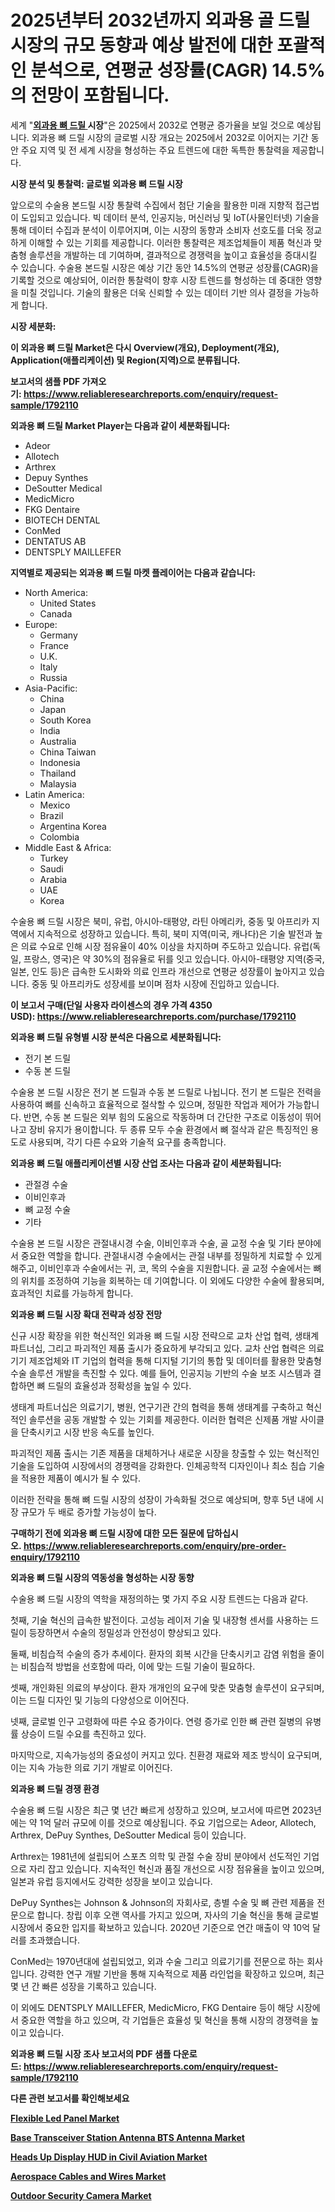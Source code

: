 <p><h1>2025년부터 2032년까지 외과용 골 드릴 시장의 규모 동향과 예상 발전에 대한 포괄적인 분석으로, 연평균 성장률(CAGR) 14.5%의 전망이 포함됩니다.</h1></p><p>세계 "<strong><a href="https://www.reliableresearchreports.com/surgical-bone-drill-r1792110?utm_campaign=106&utm_medium=8&utm_source=Github&utm_content=ia&utm_term=19032025&utm_id=surgical-bone-drill">외과용 뼈 드릴&nbsp;</a></strong><strong>시장</strong>"은 2025에서 2032로 연평균 증가율을 보일 것으로 예상됩니다. 외과용 뼈 드릴 시장의 글로벌 시장 개요는 2025에서 2032로 이어지는 기간 동안 주요 지역 및 전 세계 시장을 형성하는 주요 트렌드에 대한 독특한 통찰력을 제공합니다.</p>
<p><strong>시장 분석 및 통찰력: 글로벌 외과용 뼈 드릴 시장</strong></p>
<p><p>앞으로의 수술용 본드릴 시장 통찰력 수집에서 첨단 기술을 활용한 미래 지향적 접근법이 도입되고 있습니다. 빅 데이터 분석, 인공지능, 머신러닝 및 IoT(사물인터넷) 기술을 통해 데이터 수집과 분석이 이루어지며, 이는 시장의 동향과 소비자 선호도를 더욱 정교하게 이해할 수 있는 기회를 제공합니다. 이러한 통찰력은 제조업체들이 제품 혁신과 맞춤형 솔루션을 개발하는 데 기여하며, 결과적으로 경쟁력을 높이고 효율성을 증대시킬 수 있습니다. 수술용 본드릴 시장은 예상 기간 동안 14.5%의 연평균 성장률(CAGR)을 기록할 것으로 예상되어, 이러한 통찰력이 향후 시장 트렌드를 형성하는 데 중대한 영향을 미칠 것입니다. 기술의 활용은 더욱 신뢰할 수 있는 데이터 기반 의사 결정을 가능하게 합니다.</p><a href="%7CAUTHORITHY_DOMAIN_URL%7C?utm_campaign=106&utm_medium=8&utm_source=Github&utm_content=ia&utm_term=19032025&utm_id=surgical-bone-drill"></a></p>
<p><strong>시장 세분화:</strong></p>
<p><strong>이 외과용 뼈 드릴 Market은 다시 Overview(개요), Deployment(개요), Application(애플리케이션) 및 Region(지역)으로 분류됩니다.</strong></p>
<p><strong>보고서의 샘플 PDF 가져오기:&nbsp;<a href="https://www.reliableresearchreports.com/enquiry/request-sample/1792110?utm_campaign=106&utm_medium=8&utm_source=Github&utm_content=ia&utm_term=19032025&utm_id=surgical-bone-drill">https://www.reliableresearchreports.com/enquiry/request-sample/1792110</a></strong><strong></strong></p>
<p><strong>외과용 뼈 드릴 Market Player는 다음과 같이 세분화됩니다:</strong></p>
<p><ul><li>Adeor</li><li>Allotech</li><li>Arthrex</li><li>Depuy Synthes</li><li>DeSoutter Medical</li><li>MedicMicro</li><li>FKG Dentaire</li><li>BIOTECH DENTAL</li><li>ConMed</li><li>DENTATUS AB</li><li>DENTSPLY MAILLEFER</li></ul></p>
<p><strong>지역별로 제공되는 외과용 뼈 드릴 마켓 플레이어는 다음과 같습니다:</strong></p>
<p><ul>
    <li>
        North America:
        <ul>
            <li>United States</li>
            <li>Canada</li>
        </ul>
    </li>
    <li>
        Europe:
        <ul>
            <li>Germany</li>
            <li>France</li>
            <li>U.K.</li>
            <li>Italy</li>
            <li>Russia</li>
        </ul>
    </li>
    <li>
        Asia-Pacific:
        <ul>
            <li>China</li>
            <li>Japan</li>
            <li>South Korea</li>
            <li>India</li>
            <li>Australia</li>
            <li>China Taiwan</li>
            <li>Indonesia</li>
            <li>Thailand</li>
            <li>Malaysia</li>
        </ul>
    </li>
    <li>
        Latin America:
        <ul>
            <li>Mexico</li>
            <li>Brazil</li>
            <li>Argentina Korea</li>
            <li>Colombia</li>
        </ul>
    </li>
    <li>
        Middle East & Africa:
        <ul>
            <li>Turkey</li>
            <li>Saudi</li>
            <li>Arabia</li>
            <li>UAE</li>
            <li>Korea</li>
        </ul>
    </li>
    </ul></p>
<p><p>수술용 뼈 드릴 시장은 북미, 유럽, 아시아-태평양, 라틴 아메리카, 중동 및 아프리카 지역에서 지속적으로 성장하고 있습니다. 특히, 북미 지역(미국, 캐나다)은 기술 발전과 높은 의료 수요로 인해 시장 점유율이 40% 이상을 차지하며 주도하고 있습니다. 유럽(독일, 프랑스, 영국)은 약 30%의 점유율로 뒤를 잇고 있습니다. 아시아-태평양 지역(중국, 일본, 인도 등)은 급속한 도시화와 의료 인프라 개선으로 연평균 성장률이 높아지고 있습니다. 중동 및 아프리카도 성장세를 보이며 점차 시장에 진입하고 있습니다.</p></p>
<p><strong>이 보고서 구매(단일 사용자 라이센스의 경우 가격 4350 USD):&nbsp;<a href="https://www.reliableresearchreports.com/purchase/1792110?utm_campaign=106&utm_medium=8&utm_source=Github&utm_content=ia&utm_term=19032025&utm_id=surgical-bone-drill">https://www.reliableresearchreports.com/purchase/1792110</a></strong></p>
<p><strong>외과용 뼈 드릴 유형별 시장 분석은 다음으로 세분화됩니다:</strong></p>
<p><ul><li>전기 본 드릴</li><li>수동 본 드릴</li></ul></p>
<p><p>수술용 본 드릴 시장은 전기 본 드릴과 수동 본 드릴로 나뉩니다. 전기 본 드릴은 전력을 사용하여 뼈를 신속하고 효율적으로 절삭할 수 있으며, 정밀한 작업과 제어가 가능합니다. 반면, 수동 본 드릴은 외부 힘의 도움으로 작동하며 더 간단한 구조로 이동성이 뛰어나고 장비 유지가 용이합니다. 두 종류 모두 수술 환경에서 뼈 절삭과 같은 특징적인 용도로 사용되며, 각기 다른 수요와 기술적 요구를 충족합니다.</p></p>
<p><strong>외과용 뼈 드릴 애플리케이션별 시장 산업 조사는 다음과 같이 세분화됩니다:</strong></p>
<p><ul><li>관절경 수술</li><li>이비인후과</li><li>뼈 교정 수술</li><li>기타</li></ul></p>
<p><p>수술용 본 드릴 시장은 관절내시경 수술, 이비인후과 수술, 골 교정 수술 및 기타 분야에서 중요한 역할을 합니다. 관절내시경 수술에서는 관절 내부를 정밀하게 치료할 수 있게 해주고, 이비인후과 수술에서는 귀, 코, 목의 수술을 지원합니다. 골 교정 수술에서는 뼈의 위치를 조정하여 기능을 회복하는 데 기여합니다. 이 외에도 다양한 수술에 활용되며, 효과적인 치료를 가능하게 합니다.</p></p>
<p><strong>외과용 뼈 드릴 시장 확대 전략과 성장 전망</strong></p>
<p><p>신규 시장 확장을 위한 혁신적인 외과용 뼈 드릴 시장 전략으로 교차 산업 협력, 생태계 파트너십, 그리고 파괴적인 제품 출시가 중요하게 부각되고 있다. 교차 산업 협력은 의료기기 제조업체와 IT 기업의 협력을 통해 디지털 기기의 통합 및 데이터를 활용한 맞춤형 수술 솔루션 개발을 촉진할 수 있다. 예를 들어, 인공지능 기반의 수술 보조 시스템과 결합하면 뼈 드릴의 효율성과 정확성을 높일 수 있다.</p><p>생태계 파트너십은 의료기기, 병원, 연구기관 간의 협력을 통해 생태계를 구축하고 혁신적인 솔루션을 공동 개발할 수 있는 기회를 제공한다. 이러한 협력은 신제품 개발 사이클을 단축시키고 시장 반응 속도를 높인다.</p><p>파괴적인 제품 출시는 기존 제품을 대체하거나 새로운 시장을 창출할 수 있는 혁신적인 기술을 도입하여 시장에서의 경쟁력을 강화한다. 인체공학적 디자인이나 최소 침습 기술을 적용한 제품이 예시가 될 수 있다.</p><p>이러한 전략을 통해 뼈 드릴 시장의 성장이 가속화될 것으로 예상되며, 향후 5년 내에 시장 규모가 두 배로 증가할 가능성이 높다.</p></p>
<p><strong>구매하기 전에 외과용 뼈 드릴 시장에 대한 모든 질문에 답하십시오.&nbsp;<a href="https://www.reliableresearchreports.com/enquiry/pre-order-enquiry/1792110?utm_campaign=106&utm_medium=8&utm_source=Github&utm_content=ia&utm_term=19032025&utm_id=surgical-bone-drill">https://www.reliableresearchreports.com/enquiry/pre-order-enquiry/1792110</a></strong><strong></strong></p>
<p><strong>외과용 뼈 드릴 시장의 역동성을 형성하는 시장 동향</strong></p>
<p><p>수술용 뼈 드릴 시장의 역학을 재정의하는 몇 가지 주요 시장 트렌드는 다음과 같다. </p><p>첫째, 기술 혁신의 급속한 발전이다. 고성능 레이저 기술 및 내장형 센서를 사용하는 드릴이 등장하면서 수술의 정밀성과 안전성이 향상되고 있다. </p><p>둘째, 비침습적 수술의 증가 추세이다. 환자의 회복 시간을 단축시키고 감염 위험을 줄이는 비침습적 방법을 선호함에 따라, 이에 맞는 드릴 기술이 필요하다. </p><p>셋째, 개인화된 의료의 부상이다. 환자 개개인의 요구에 맞춘 맞춤형 솔루션이 요구되며, 이는 드릴 디자인 및 기능의 다양성으로 이어진다. </p><p>넷째, 글로벌 인구 고령화에 따른 수요 증가이다. 연령 증가로 인한 뼈 관련 질병의 유병률 상승이 드릴 수요를 촉진하고 있다. </p><p>마지막으로, 지속가능성의 중요성이 커지고 있다. 친환경 재료와 제조 방식이 요구되며, 이는 지속 가능한 의료 기기 개발로 이어진다.</p></p>
<p><strong>외과용 뼈 드릴 경쟁 환경</strong></p>
<p><p>수술용 뼈 드릴 시장은 최근 몇 년간 빠르게 성장하고 있으며, 보고서에 따르면 2023년에는 약 1억 달러 규모에 이를 것으로 예상됩니다. 주요 기업으로는 Adeor, Allotech, Arthrex, DePuy Synthes, DeSoutter Medical 등이 있습니다.</p><p>Arthrex는 1981년에 설립되어 스포츠 의학 및 관절 수술 장비 분야에서 선도적인 기업으로 자리 잡고 있습니다. 지속적인 혁신과 품질 개선으로 시장 점유율을 높이고 있으며, 일본과 유럽 등지에서도 강력한 성장을 보이고 있습니다.</p><p>DePuy Synthes는 Johnson & Johnson의 자회사로, 층별 수술 및 뼈 관련 제품을 전문으로 합니다. 창립 이후 오랜 역사를 가지고 있으며, 자사의 기술 혁신을 통해 글로벌 시장에서 중요한 입지를 확보하고 있습니다. 2020년 기준으로 연간 매출이 약 10억 달러를 초과했습니다.</p><p>ConMed는 1970년대에 설립되었고, 외과 수술 그리고 의료기기를 전문으로 하는 회사입니다. 강력한 연구 개발 기반을 통해 지속적으로 제품 라인업을 확장하고 있으며, 최근 몇 년 간 빠른 성장을 기록하고 있습니다.</p><p>이 외에도 DENTSPLY MAILLEFER, MedicMicro, FKG Dentaire 등이 해당 시장에서 중요한 역할을 하고 있으며, 각 기업들은 효율성 및 혁신을 통해 시장의 경쟁력을 높이고 있습니다.</p></p>
<p><strong>외과용 뼈 드릴 시장 조사 보고서의 PDF 샘플 다운로드:&nbsp;<a href="https://www.reliableresearchreports.com/enquiry/request-sample/1792110?utm_campaign=106&utm_medium=8&utm_source=Github&utm_content=ia&utm_term=19032025&utm_id=surgical-bone-drill">https://www.reliableresearchreports.com/enquiry/request-sample/1792110</a></strong></p>
<p><strong></strong></p>
<p><strong></strong></p>
<p><strong></strong></p>
<p><strong></strong></p>
<p><strong>다른 관련 보고서를 확인해보세요</strong></p>
<p><strong><p><a href="https://github.com/minakibanov/Market-Research-Report-List-1/blob/main/flexible-led-panel-market.md?utm_campaign=106&utm_medium=8&utm_source=Github&utm_content=ia&utm_term=19032025&utm_id=surgical-bone-drill">Flexible Led Panel Market</a></p><p><a href="https://github.com/syiqvanyo/Market-Research-Report-List-1/blob/main/base-transceiver-station-antenna-bts-antenna-market.md?utm_campaign=106&utm_medium=8&utm_source=Github&utm_content=ia&utm_term=19032025&utm_id=surgical-bone-drill">Base Transceiver Station Antenna BTS Antenna Market</a></p><p><a href="https://github.com/yepezkommakp/Market-Research-Report-List-1/blob/main/heads-up-display-hud-in-civil-aviation-market.md?utm_campaign=106&utm_medium=8&utm_source=Github&utm_content=ia&utm_term=19032025&utm_id=surgical-bone-drill">Heads Up Display HUD in Civil Aviation Market</a></p><p><a href="https://github.com/kryshaprilbb/Market-Research-Report-List-1/blob/main/aerospace-cables-and-wires-market.md?utm_campaign=106&utm_medium=8&utm_source=Github&utm_content=ia&utm_term=19032025&utm_id=surgical-bone-drill">Aerospace Cables and Wires Market</a></p><p><a href="https://github.com/warshatulang0/Market-Research-Report-List-1/blob/main/outdoor-security-camera-market.md?utm_campaign=106&utm_medium=8&utm_source=Github&utm_content=ia&utm_term=19032025&utm_id=surgical-bone-drill">Outdoor Security Camera Market</a></p></strong></p>